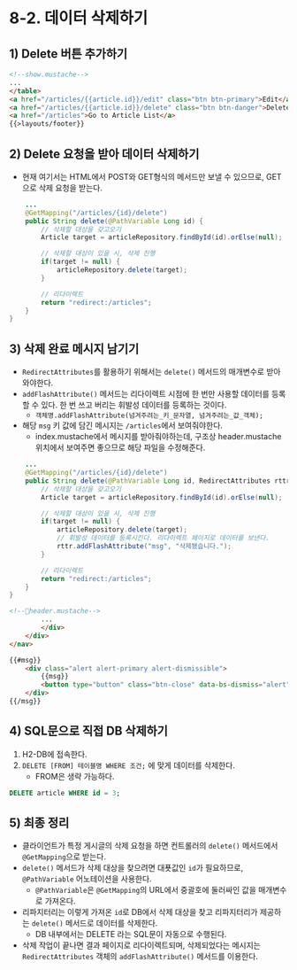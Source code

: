 # 8-2. 데이터 삭제하기
## 1) Delete 버튼 추가하기
```html
<!--show.mustache-->
...
</table>
<a href="/articles/{{article.id}}/edit" class="btn btn-primary">Edit</a>
<a href="/articles/{{article.id}}/delete" class="btn btn-danger">Delete</a>
<a href="/articles">Go to Article List</a>
{{>layouts/footer}}
```

## 2) Delete 요청을 받아 데이터 삭제하기
- 현재 여기서는 HTML에서 POST와 GET형식의 메서드만 보낼 수 있으므로, GET으로 삭제 요청을 받는다.
```java
	...
    @GetMapping("/articles/{id}/delete")
    public String delete(@PathVariable Long id) {
	    // 삭제할 대상을 갖고오기
        Article target = articleRepository.findById(id).orElse(null);

		// 삭제할 대상이 있을 시, 삭제 진행
        if(target != null) {
            articleRepository.delete(target);
        }

		// 리다이렉트
        return "redirect:/articles";
    }
}
```

## 3) 삭제 완료 메시지 남기기
- `RedirectAttributes`를 활용하기 위해서는 `delete()` 메서드의 매개변수로 받아와야한다.
- `addFlashAttribute()` 메서드는 리다이렉트 시점에 한 번만 사용할 데이터를 등록할 수 있다. 한 번 쓰고 버리는 휘발성 데이터를 등록하는 것이다.
	- `객체명.addFlashAttribute(넘겨주려는_키_문자열, 넘겨주려는_값_객체);`
- 해당 `msg` 키 값에 담긴 메시지는 `/articles`에서 보여줘야한다.
	- index.mustache에서 메시지를 받아줘야하는데, 구조상 header.mustache 위치에서 보여주면 좋으므로 해당 파일을 수정해준다.

```java
	...
    @GetMapping("/articles/{id}/delete")
    public String delete(@PathVariable Long id, RedirectAttributes rttr) {
	    // 삭제할 대상을 갖고오기
        Article target = articleRepository.findById(id).orElse(null);

		// 삭제할 대상이 있을 시, 삭제 진행
        if(target != null) {
            articleRepository.delete(target);
            // 휘발성 데이터를 등록시킨다. 리다이렉트 페이지로 데이터를 보낸다.
            rttr.addFlashAttribute("msg", "삭제됐습니다.");
        }

		// 리다이렉트
        return "redirect:/articles";
    }
}
```

```html
<!--header.mustache-->
		...
        </div>
    </div>
</nav>

{{#msg}}
    <div class="alert alert-primary alert-dismissible">
        {{msg}}
        <button type="button" class="btn-close" data-bs-dismiss="alert" aria-label="Close"></button>
    </div>
{{/msg}}
```

## 4) SQL문으로 직접 DB 삭제하기
1. H2-DB에 접속한다.
2. `DELETE [FROM] 테이블명 WHERE 조건;` 에 맞게 데이터를 삭제한다.
	- FROM은 생략 가능하다.
```sql
DELETE article WHERE id = 3;
```

## 5) 최종 정리
- 클라이언트가 특정 게시글의 삭제 요청을 하면 컨트롤러의 `delete()` 메서드에서 `@GetMapping`으로 받는다.
- `delete()` 메서드가 삭제 대상을 찾으려면 대푯값인 `id`가 필요하므로, `@PathVariable` 어노테이션을 사용한다.
	- `@PathVariable`은 `@GetMapping`의 URL에서 중괄호에 둘러싸인 값을 매개변수로 가져온다.
- 리파지터리는 이렇게 가져온 `id`로 DB에서 삭제 대상을 찾고 리파지터리가 제공하는 `delete()` 메서드로 데이터를 삭제한다.
	- DB 내부에서는 DELETE 라는 SQL문이 자동으로 수행된다.
- 삭제 작업이 끝나면 결과 페이지로 리다이렉트되며, 삭제되었다는 메시지는 `RedirectAttributes` 객체의 `addFlashAttribute()` 메서드를 이용한다.